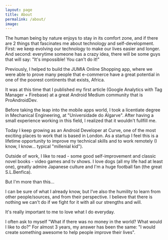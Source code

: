 ```yaml
---
layout: page
title: About
permalink: /about/
image:
---
```


The human being by nature enjoys to stay in its comfort zone, and if there are 2 things that fascinates me about technology and self-development. First: we keep evolving our technology to make our lives easier and longer. And second: everytime someone has a crazy idea, there will be some guys that will say: "It's impossible! You can't do it!"

Previously, I helped to build the JUMIA Online Shopping app, where we were able to prove many people that e-commerce have a great potential in one of the poorest continents that exists, Africa.

It was at this time that I published my first article (Google Analytics with Tag Manager + Firebase) at a great Android Medium community that is ProAndroidDev.

Before taking the leap into the mobile apps world, I took a licentiate degree in Mechanical Engineering, at "Universidade do Algarve". After having a small experience working in this field, I realized that it wouldn't fullfill me.

Today I keep growing as an Android Developer at Curve, one of the most exciting places to work that is based in London. As a startup I feel this is a lifetime opportunity to improve my technical skills and to work remotely (I know, I know... typical "millenial kid").

Outside of work, I like to read - some good self-improvement and classic novel books - video games and tv shows. I love dogs (all my life had at least one), greatly admire Japanese culture and I'm a huge football fan (the great S.L.Benfica).

But I'm more than this...

I can be sure of what I already know, but I’ve also the humility to learn from other people/sources, and from their perspective. I believe that there is nothing we can't do if we fight for it with all our strengths and will.

It's really important to me to love what I do everyday.

I often ask to myself "What if there was no money in the world? What would I like to do?" For almost 3 years, my answer has been the same: "I would create something awesome to help people improve their lives".
